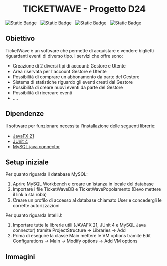<h1 align="center"> TICKETWAVE - Progetto D24</h1>

<p float="left">
  <img alt="Static Badge" src="https://img.shields.io/badge/Backend-Java%20SE%2021-blue?style=for-the-badge&logo=intellijidea&logoColor=white&labelColor=grey&color=blue">
  &nbsp;
  <img alt="Static Badge" src="https://img.shields.io/badge/Frontend-JavaFX%2021-blue?style=for-the-badge&logo=openlayers&logoColor=white&labelColor=grey&color=18ba81">
  &nbsp;  
  <img alt="Static Badge" src="https://img.shields.io/badge/Test-JUNIT%204-blue?style=for-the-badge&logo=checkmarx&logoColor=white&labelColor=grey&color=c63d3b">
  &nbsp;
  <img alt="Static Badge" src="https://img.shields.io/badge/Database-MYSQL%208-blue?style=for-the-badge&logo=openmediavault&logoColor=white&labelColor=grey&color=d68215">
</p>

## Obiettivo
TicketWave è un software che permette di acquistare e vendere biglietti riguardanti eventi di diverso tipo. I servizi che offre sono: 
- Creazione di 2 diversi tipi di account: Gestore e Utente
- Area riservata per l'account Gestore e Utente
- Possibilità di comprare un abbonamento da parte del Gestore
- Sistema di statistiche riguardo gli eventi creati dal Gestore
- Possibilità di creare nuovi eventi da parte del Gestore
- Possibilità di ricercare eventi
- ....

## Dipendenze 
Il software per funzionare necessita l'installazione delle seguenti librerie:
- [JavaFX 21](https://gluonhq.com/products/javafx/)
- [JUnit 4](https://github.com/junit-team/junit4/releases/tag/r4.13.2)
- [MySQL java connector](https://github.com/mysql/mysql-connector-j)

## Setup iniziale
Per quanto riguarda il database MySQL:
1. Aprire MySQL Workbench e creare un'istanza in locale del database
2. Importare i file TicketWaveDB e TicketWavePopolamento (Devo mettere il link a sta roba)
3. Creare un profilo di accesso al database chiamato User e concedergli le corrette autorizzazioni

Per quanto riguarda IntelliJ:
1. Importare tutte le librerie utili (JAVAFX 21, JUnit 4 e MySQL Java connector) tramite ProjectStructure -> Libraries -> Add
2. Prima di eseguire la classe Main mettere le VM options tramite Edit Configurations -> Main -> Modify options -> Add VM options

## Immagini

